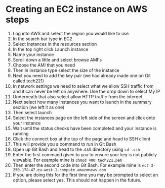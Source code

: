 # Creating an EC2 instance on AWS steps

1. Log into AWS and select the region you would like to use
2. In the search bar type in EC2
3. Select Instances in the resources section
4. In the top right click Launch instance
5. Name your instance
6. Scroll down a little and select browse AMI's
7. Choose the AMI that you need
8. Then in Instance type select the size of the instance
9. Next you need to add the key pair (we had already made one on Git called tech221)
10. In network settings we need to select what we allow SSH traffic from and it can never be left on anywhere. Use the drop down to select My IP
11. Underneath that also select allow HTTP traffic from the internet
12. Next select how many instances you want to launch in the summary section (we left it as one)
13. Then select launch
14. Select the instances page on the left side of the screen and click onto your instance
15. Wait until the status checks have been completed and your instance is running
16. Click the connect box at the top of the page and head to SSH client
17. This will provide you a command to run in Git Bash
18. Open up Git Bash and head to the .ssh directory using ```cd .ssh```
19. Enter the first command given to you to ensure your key is not publicly viewable. For example mine is ```chmod 400 tech221.pem```
20. Then enter the second code into Git Bash. For example mine is ```ec2-3-250-178-47.eu-west-1.compute.amazonaws.com```
21. If you are doing this for the first time you may be prompted to select an option, please select yes. This should not happen in the future.
